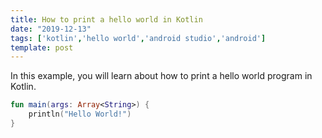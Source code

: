```yaml
---
title: How to print a hello world in Kotlin
date: "2019-12-13"
tags: ['kotlin','hello world','android studio','android']
template: post
---
```


In this example, you will learn about how to print a hello world program in Kotlin.

```java:title=helloworld.kt
fun main(args: Array<String>) {
    println("Hello World!")
}
```
